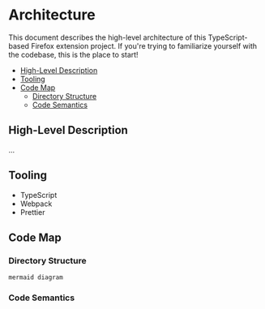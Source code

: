 # Architecture

This document describes the high-level architecture of this TypeScript-based
Firefox extension project. If you're trying to familiarize yourself with the
codebase, this is the place to start!

<!-- toc -->

- [High-Level Description](#high-level-description)
- [Tooling](#tooling)
- [Code Map](#code-map)
  * [Directory Structure](#directory-structure)
  * [Code Semantics](#code-semantics)

<!-- tocstop -->

## High-Level Description

...

## Tooling

- TypeScript
- Webpack
- Prettier

## Code Map

### Directory Structure

`mermaid diagram`

### Code Semantics
